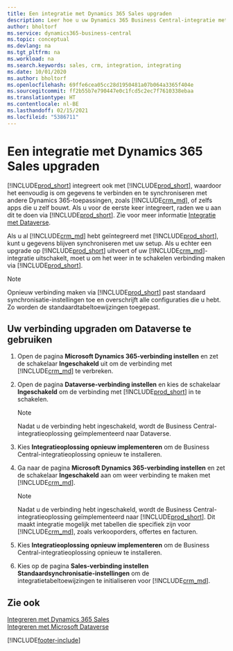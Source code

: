 ```yaml
---
title: Een integratie met Dynamics 365 Sales upgraden
description: Leer hoe u uw Dynamics 365 Business Central-integratie met Dynamics 365 Sales naar de nieuwste versie overzet.
author: bholtorf
ms.service: dynamics365-business-central
ms.topic: conceptual
ms.devlang: na
ms.tgt_pltfrm: na
ms.workload: na
ms.search.keywords: sales, crm, integration, integrating
ms.date: 10/01/2020
ms.author: bholtorf
ms.openlocfilehash: 69ffe6cea05cc28d1950481a07b064a3365f404e
ms.sourcegitcommit: ff2b55b7e790447e0c1fcd5c2ec7f7610338ebaa
ms.translationtype: HT
ms.contentlocale: nl-BE
ms.lasthandoff: 02/15/2021
ms.locfileid: "5386711"
---
```

# <a name="upgrading-an-integration-with-dynamics-365-sales"></a>Een integratie met Dynamics 365 Sales upgraden
[!INCLUDE[prod_short](includes/prod_short.md)] integreert ook met [!INCLUDE[prod_short](includes/cds_long_md.md)], waardoor het eenvoudig is om gegevens te verbinden en te synchroniseren met andere Dynamics 365-toepassingen, zoals [!INCLUDE[crm_md](includes/crm_md.md)], of zelfs apps die u zelf bouwt. Als u voor de eerste keer integreert, raden we u aan dit te doen via [!INCLUDE[prod_short](includes/cds_long_md.md)]. Zie voor meer informatie [Integratie met Dataverse](admin-common-data-service.md).

Als u al [!INCLUDE[crm_md](includes/crm_md.md)] hebt geïntegreerd met [!INCLUDE[prod_short](includes/prod_short.md)], kunt u gegevens blijven synchroniseren met uw setup. Als u echter een upgrade op [!INCLUDE[prod_short](includes/prod_short.md)] uitvoert of uw [!INCLUDE[crm_md](includes/crm_md.md)]-integratie uitschakelt, moet u om het weer in te schakelen verbinding maken via [!INCLUDE[prod_short](includes/cds_long_md.md)]. 

> [!NOTE]
> Opnieuw verbinding maken via [!INCLUDE[prod_short](includes/cds_long_md.md)] past standaard synchronisatie-instellingen toe en overschrijft alle configuraties die u hebt. Zo worden de standaardtabeltoewijzingen toegepast.

## <a name="to-upgrade-your-connection-to-use-dataverse"></a>Uw verbinding upgraden om Dataverse te gebruiken
1. Open de pagina **Microsoft Dynamics 365-verbinding instellen** en zet de schakelaar **Ingeschakeld** uit om de verbinding met [!INCLUDE[crm_md](includes/crm_md.md)] te verbreken.
2. Open de pagina **Dataverse-verbinding instellen** en kies de schakelaar **Ingeschakeld** om de verbinding met [!INCLUDE[prod_short](includes/cds_long_md.md)] in te schakelen.
  
   > [!NOTE]
   > Nadat u de verbinding hebt ingeschakeld, wordt de Business Central-integratieoplossing geïmplementeerd naar Dataverse.
3. Kies **Integratieoplossing opnieuw implementeren** om de Business Central-integratieoplossing opnieuw te installeren.
4. Ga naar de pagina **Microsoft Dynamics 365-verbinding instellen** en zet de schakelaar **Ingeschakeld** aan om weer verbinding te maken met [!INCLUDE[crm_md](includes/crm_md.md)].
  
   > [!NOTE]
   > Nadat u de verbinding hebt ingeschakeld, wordt de Business Central-integratieoplossing geïmplementeerd naar [!INCLUDE[prod_short](includes/prod_short.md)]. Dit maakt integratie mogelijk met tabellen die specifiek zijn voor [!INCLUDE[crm_md](includes/crm_md.md)], zoals verkooporders, offertes en facturen.
5. Kies **Integratieoplossing opnieuw implementeren** om de Business Central-integratieoplossing opnieuw te installeren.
6. Kies op de pagina **Sales-verbinding instellen** **Standaardsynchronisatie-instellingen** om de integratietabeltoewijzingen te initialiseren voor [!INCLUDE[crm_md](includes/crm_md.md)].

## <a name="see-also"></a>Zie ook
[Integreren met Dynamics 365 Sales](admin-prepare-dynamics-365-for-sales-for-integration.md)  
[Integreren met Microsoft Dataverse](admin-common-data-service.md)


[!INCLUDE[footer-include](includes/footer-banner.md)]